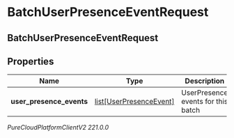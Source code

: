 # BatchUserPresenceEventRequest

## BatchUserPresenceEventRequest

## Properties

|Name | Type | Description | Notes|
|------------ | ------------- | ------------- | -------------|
| **user_presence_events** | [list[UserPresenceEvent]](UserPresenceEvent) | UserPresence events for this batch | [optional] |



_PureCloudPlatformClientV2 221.0.0_
